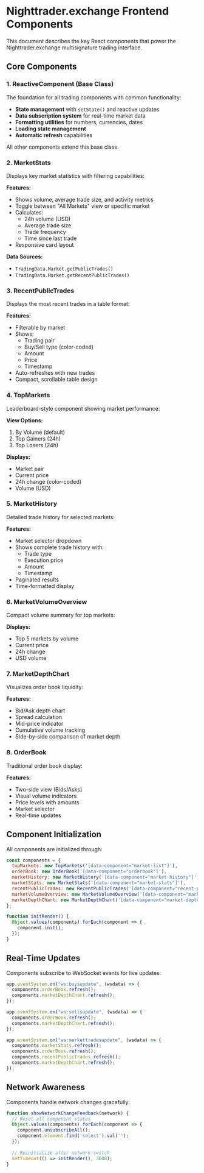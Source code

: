 # Nighttrader.exchange Frontend Components

This document describes the key React components that power the Nighttrader.exchange multisignature trading interface.

## Core Components

### 1. ReactiveComponent (Base Class)
The foundation for all trading components with common functionality:

- **State management** with `setState()` and reactive updates
- **Data subscription system** for real-time market data
- **Formatting utilities** for numbers, currencies, dates
- **Loading state management**
- **Automatic refresh** capabilities

All other components extend this base class.

### 2. MarketStats
Displays key market statistics with filtering capabilities:

**Features:**
- Shows volume, average trade size, and activity metrics
- Toggle between "All Markets" view or specific market
- Calculates:
  - 24h volume (USD)
  - Average trade size
  - Trade frequency
  - Time since last trade
- Responsive card layout

**Data Sources:**
- `TradingData.Market.getPublicTrades()`
- `TradingData.Market.getRecentPublicTrades()`

### 3. RecentPublicTrades
Displays the most recent trades in a table format:

**Features:**
- Filterable by market
- Shows:
  - Trading pair
  - Buy/Sell type (color-coded)
  - Amount
  - Price
  - Timestamp
- Auto-refreshes with new trades
- Compact, scrollable table design

### 4. TopMarkets
Leaderboard-style component showing market performance:

**View Options:**
1. By Volume (default)
2. Top Gainers (24h)
3. Top Losers (24h)

**Displays:**
- Market pair
- Current price
- 24h change (color-coded)
- Volume (USD)

### 5. MarketHistory
Detailed trade history for selected markets:

**Features:**
- Market selector dropdown
- Shows complete trade history with:
  - Trade type
  - Execution price
  - Amount
  - Timestamp
- Paginated results
- Time-formatted display

### 6. MarketVolumeOverview
Compact volume summary for top markets:

**Displays:**
- Top 5 markets by volume
- Current price
- 24h change
- USD volume

### 7. MarketDepthChart
Visualizes order book liquidity:

**Features:**
- Bid/Ask depth chart
- Spread calculation
- Mid-price indicator
- Cumulative volume tracking
- Side-by-side comparison of market depth

### 8. OrderBook
Traditional order book display:

**Features:**
- Two-side view (Bids/Asks)
- Visual volume indicators
- Price levels with amounts
- Market selector
- Real-time updates

## Component Initialization
All components are initialized through:

```javascript
const components = {
  topMarkets: new TopMarkets('[data-component="market-list"]'),
  orderBook: new OrderBook('[data-component="orderbook"]'),
  marketHistory: new MarketHistory('[data-component="market-history"]'),
  marketStats: new MarketStats('[data-component="market-stats"]'),
  recentPublicTrades: new RecentPublicTrades('[data-component="recent-public-trades"]'),
  marketVolumeOverview: new MarketVolumeOverview('[data-component="market-volume-overview"]'),
  marketDepthChart: new MarketDepthChart('[data-component="market-depth"]')
};

function initRender() {
  Object.values(components).forEach(component => {
    component.init();
  });
}
```

## Real-Time Updates
Components subscribe to WebSocket events for live updates:

```javascript
app.eventSystem.on("ws:buysupdate", (wsdata) => {
  components.orderBook.refresh();
  components.marketDepthChart.refresh();
});

app.eventSystem.on("ws:sellsupdate", (wsdata) => {
  components.orderBook.refresh();
  components.marketDepthChart.refresh();
});

app.eventSystem.on("ws:markettradesupdate", (wsdata) => {
  components.marketStats.refresh();
  components.orderBook.refresh();
  components.recentPublicTrades.refresh();
  components.marketDepthChart.refresh();
});
```

## Network Awareness
Components handle network changes gracefully:

```javascript
function showNetworkChangeFeedback(network) {
  // Reset all component states
  Object.values(components).forEach(component => {
    component.unsubscribeAll();
    component.element.find('select').val('');
  });
  
  // Reinitialize after network switch
  setTimeout(() => initRender(), 3000);
}
